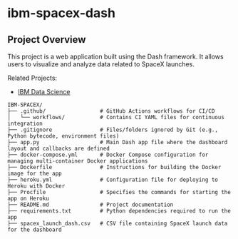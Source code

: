 # ibm-spacex-dash

## Project Overview

This project is a web application built using the Dash framework. It allows users to visualize and analyze data related to SpaceX launches.

Related Projects:

- [IBM Data Science](https://github.com/eveliinahampus/ibm-datascience)


```
IBM-SPACEX/
├── .github/                 # GitHub Actions workflows for CI/CD
│   └── workflows/           # Contains CI YAML files for continuous integration
├── .gitignore               # Files/folders ignored by Git (e.g., Python bytecode, environment files)
├── app.py                   # Main Dash app file where the dashboard layout and callbacks are defined
├── docker-compose.yml       # Docker Compose configuration for managing multi-container Docker applications
├── Dockerfile               # Instructions for building the Docker image for the app
├── heroku.yml               # Configuration file for deploying to Heroku with Docker
├── Procfile                 # Specifies the commands for starting the app on Heroku
├── README.md                # Project documentation
├── requirements.txt         # Python dependencies required to run the app
├── spacex_launch_dash.csv   # CSV file containing SpaceX launch data for the dashboard

```